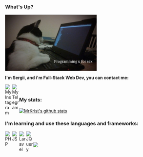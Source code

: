 ### What's Up?
<img align="center" src="IMG_1553.jpg" width="300" />

**I'm Sergii, and i'm Full-Stack Web Dev, you can contact me:**

<a href="https://instagram.com/sergii_kirnosov/">
  <img align="left" alt="My Instagram" src="https://www.instagram.com/favicon.ico" width="23px"/>
</a>
<a href="https://t.me/MrKrist17">
  <img align="left" alt="My Telegram" src="https://t.me/favicon.ico" width="23px"/>
</a><br /> 

### My stats:

<a href="https://github.com/anuraghazra/github-readme-stats">
  <img align="center" src="https://github-readme-stats.vercel.app/api?username=MrKrist17&show_icons=true&theme=tokyonight" alt="MrKrist's github stats" />
</a>

### I'm learning and use these languages and frameworks:

<a href="https://www.php.net/">
  <img align="left" alt="PHP" src="https://www.php.net/images/logos/new-php-logo.png" width="23px"/>
</a>
<a href="https://en.wikipedia.org/wiki/JavaScript">
  <img align="left" alt="JS" src="https://cdn.icon-icons.com/icons2/2108/PNG/512/javascript_icon_130900.png" width="23px"/>
</a>
<a href="https://laravel.com/">
  <img align="left" alt="Laravel" src="https://cdn.icon-icons.com/icons2/2108/PNG/512/laravel_icon_130892.png" width="23px"/>
</a>
<a href="https://jquery.com/">
  <img align="left" alt="JQuery" src="https://cdn.icon-icons.com/icons2/2415/PNG/512/jquery_original_wordmark_logo_icon_146447.png" width="23px"/> 
</a><br /><br />
<a href="https://github.com/anuraghazra/github-readme-stats">
  <img align="center" src="https://github-readme-stats.vercel.app/api/top-langs/?username=MrKrist17&layout=compact&theme=tokyonight" />
</a>
